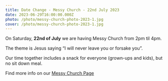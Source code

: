 ```yaml
---
title: Date Change - Messy Church - 22nd July 2023
date: 2023-06-29T16:00:00.000Z
photo: /photo/messy-church-photo-2023-1.jpg
cover: /photo/messy-church-photo-2023-1.jpg
---
```


On Saturday, **22nd of July** we are having Messy Church from 2pm til 4pm.

The theme is Jesus saying “I will never leave you or forsake you”.

Our time together includes a snack for everyone (grown-ups and kids), but no sit down meal.

Find more info on our [Messy Church Page](/services/messychurch/)
